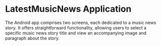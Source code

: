 # LatestMusicNews Application
The Android app comprises two screens, each dedicated to a music news story. It offers straightforward functionality, allowing users to select a specific music news story title and view an accompanying image and paragraph about the story.
